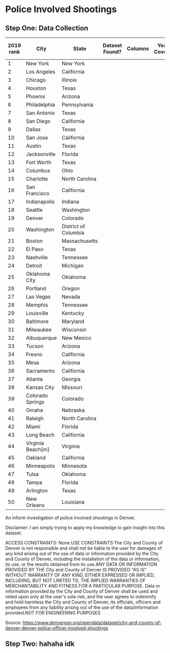 # Police Involved Shootings

## Step One: Data Collection

|2019 rank|City             |State               |Dataset Found?|Columns|Years Covered|Link to Usage Information|URL Source|
|---------|-----------------|--------------------|--------------|-------|-------------|-------------------------|----------|
|1        |New York         |New York            |              |       |             |                         |          |
|2        |Los Angeles      |California          |              |       |             |                         |          |
|3        |Chicago          |Illinois            |              |       |             |                         |          |
|4        |Houston          |Texas               |              |       |             |                         |          |
|5        |Phoenix          |Arizona             |              |       |             |                         |          |
|6        |Philadelphia     |Pennsylvania        |              |       |             |                         |          |
|7        |San Antonio      |Texas               |              |       |             |                         |          |
|8        |San Diego        |California          |              |       |             |                         |          |
|9        |Dallas           |Texas               |              |       |             |                         |          |
|10       |San Jose         |California          |              |       |             |                         |          |
|11       |Austin           |Texas               |              |       |             |                         |          |
|12       |Jacksonville     |Florida             |              |       |             |                         |          |
|13       |Fort Worth       |Texas               |              |       |             |                         |          |
|14       |Columbus         |Ohio                |              |       |             |                         |          |
|15       |Charlotte        |North Carolina      |              |       |             |                         |          |
|16       |San Francisco    |California          |              |       |             |                         |          |
|17       |Indianapolis     |Indiana             |              |       |             |                         |          |
|18       |Seattle          |Washington          |              |       |             |                         |          |
|19       |Denver           |Colorado            |              |       |             |                         |          |
|20       |Washington       |District of Columbia|              |       |             |                         |          |
|21       |Boston           |Massachusetts       |              |       |             |                         |          |
|22       |El Paso          |Texas               |              |       |             |                         |          |
|23       |Nashville        |Tennessee           |              |       |             |                         |          |
|24       |Detroit          |Michigan            |              |       |             |                         |          |
|25       |Oklahoma City    |Oklahoma            |              |       |             |                         |          |
|26       |Portland         |Oregon              |              |       |             |                         |          |
|27       |Las Vegas        |Nevada              |              |       |             |                         |          |
|28       |Memphis          |Tennessee           |              |       |             |                         |          |
|29       |Louisville       |Kentucky            |              |       |             |                         |          |
|30       |Baltimore        |Maryland            |              |       |             |                         |          |
|31       |Milwaukee        |Wisconsin           |              |       |             |                         |          |
|32       |Albuquerque      |New Mexico          |              |       |             |                         |          |
|33       |Tucson           |Arizona             |              |       |             |                         |          |
|34       |Fresno           |California          |              |       |             |                         |          |
|35       |Mesa             |Arizona             |              |       |             |                         |          |
|36       |Sacramento       |California          |              |       |             |                         |          |
|37       |Atlanta          |Georgia             |              |       |             |                         |          |
|38       |Kansas City      |Missouri            |              |       |             |                         |          |
|39       |Colorado Springs |Colorado            |              |       |             |                         |          |
|40       |Omaha            |Nebraska            |              |       |             |                         |          |
|41       |Raleigh          |North Carolina      |              |       |             |                         |          |
|42       |Miami            |Florida             |              |       |             |                         |          |
|43       |Long Beach       |California          |              |       |             |                         |          |
|44       |Virginia Beach[m]|Virginia            |              |       |             |                         |          |
|45       |Oakland          |California          |              |       |             |                         |          |
|46       |Minneapolis      |Minnesota           |              |       |             |                         |          |
|47       |Tulsa            |Oklahoma            |              |       |             |                         |          |
|48       |Tampa            |Florida             |              |       |             |                         |          |
|49       |Arlington        |Texas               |              |       |             |                         |          |
|50       |New Orleans      |Louisiana           |              |       |             |                         |          |

An inform investigation of police involved shootings in Denver. 

Disclaimer: I am simply trying to apply my knowledge to gain insight into this dataset. 

ACCESS CONSTRAINTS: None.USE CONSTRAINTS:The City and County of Denver is not responsible and shall not be liable to the user for damages of any kind arising out of the use of data or information provided by the City and County of Denver, including the installation of the data or information, its use, or the results obtained from its use.ANY DATA OR INFORMATION PROVIDED BY THE City and County of Denver IS PROVIDED "AS IS" WITHOUT WARRANTY OF ANY KIND, EITHER EXPRESSED OR IMPLIED, INCLUDING, BUT NOT LIMITED TO, THE IMPLIED WARRANTIES OF MERCHANTABILITY AND FITNESS FOR A PARTICULAR PURPOSE. Data or information provided by the City and County of Denver shall be used and relied upon only at the user's sole risk, and the user agrees to indemnify and hold harmless the City and County of Denver, its officials, officers and employees from any liability arising out of the use of the data/information provided.NOT FOR ENGINEERING PURPOSES

Source: https://www.denvergov.org/opendata/dataset/city-and-county-of-denver-denver-police-officer-involved-shootings

## Step Two: hahaha idk 
